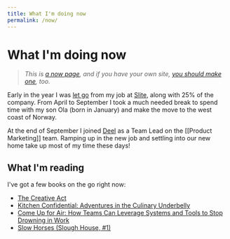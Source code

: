```yaml
---
title: What I'm doing now
permalink: /now/
---
```


# What I'm doing now

> <em>This is [a now page](https://nownownow.com/about), and if you have your own site, [you should make one](https://nownownow.com/about), too.</em>

Early in the year I was [let go](https://www.linkedin.com/posts/jonmccullough_productmarketing-layoffs2023-activity-7052166020798525440-QCq1?utm_source=share&utm_medium=member_desktop) from my job at [Slite](https://slite.com/), along with 25% of the company. From April to September I took a much needed break to spend time with my son Ola (born in January) and make the move to the west coast of Norway.

At the end of September I joined [Deel](https://deel.com/) as a Team Lead on the [[Product Marketing]] team. Ramping up in the new job and settling into our new home take up most of my time these days!

## What I'm reading
I've got a few books on the go right now:

- <a class="internal-link" href="/book/the-creative-act/">The Creative Act</a>
- [Kitchen Confidential: Adventures in the Culinary Underbelly](https://www.goodreads.com/book/show/33313.Kitchen_Confidential)
- [Come Up for Air: How Teams Can Leverage Systems and Tools to Stop Drowning in Work](https://www.goodreads.com/book/show/75608561-come-up-for-air)
- [Slow Horses (Slough House, #1)](https://www.goodreads.com/book/show/19191674-slow-horses)